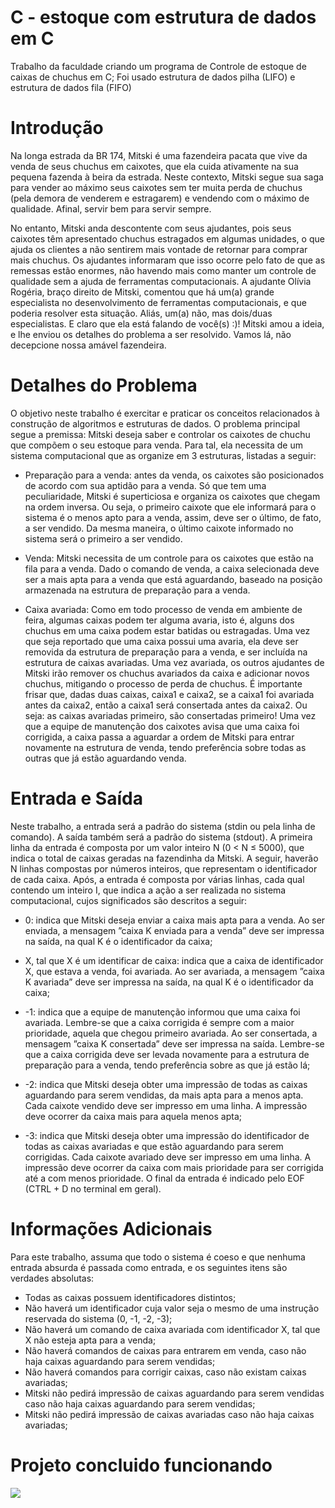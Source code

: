 # C - estoque com estrutura de dados em C
Trabalho da faculdade criando um programa de Controle de estoque de caixas de chuchus em C; Foi usado estrutura de dados pilha (LIFO) e estrutura de dados fila (FIFO)
# Introdução
Na longa estrada da BR 174, Mitski é uma fazendeira pacata que vive da venda de seus chuchus em caixotes,
que ela cuida ativamente na sua pequena fazenda à beira da estrada. Neste contexto, Mitski segue sua
saga para vender ao máximo seus caixotes sem ter muita perda de chuchus (pela demora de venderem e
estragarem) e vendendo com o máximo de qualidade. Afinal, servir bem para servir sempre.

No entanto, Mitski anda descontente com seus ajudantes, pois seus caixotes têm apresentado chuchus
estragados em algumas unidades, o que ajuda os clientes a não sentirem mais vontade de retornar para
comprar mais chuchus. Os ajudantes informaram que isso ocorre pelo fato de que as remessas estão enormes,
não havendo mais como manter um controle de qualidade sem a ajuda de ferramentas computacionais.
A ajudante Olívia Rogéria, braço direito de Mitski, comentou que há um(a) grande especialista no
desenvolvimento de ferramentas computacionais, e que poderia resolver esta situação. Aliás, um(a) não, mas
dois/duas especialistas. E claro que ela está falando de você(s) :)! Mitski amou a ideia, e lhe enviou os
detalhes do problema a ser resolvido. Vamos lá, não decepcione nossa amável fazendeira.

# Detalhes do Problema
O objetivo neste trabalho é exercitar e praticar os conceitos relacionados à construção de algoritmos e
estruturas de dados. O problema principal segue a premissa: Mitski deseja saber e controlar os caixotes de
chuchu que compõem o seu estoque para venda. Para tal, ela necessita de um sistema computacional que as
organize em 3 estruturas, listadas a seguir:

- Preparação para a venda: antes da venda, os caixotes são posicionados de acordo com sua aptidão
para a venda. Só que tem uma peculiaridade, Mitski é superticiosa e organiza os caixotes que chegam
na ordem inversa. Ou seja, o primeiro caixote que ele informará para o sistema é o menos apto para
a venda, assim, deve ser o último, de fato, a ser vendido. Da mesma maneira, o último caixote
informado no sistema será o primeiro a ser vendido.

- Venda: Mitski necessita de um controle para os caixotes que estão na fila para a venda. Dado o
comando de venda, a caixa selecionada deve ser a mais apta para a venda que está aguardando,
baseado na posição armazenada na estrutura de preparação para a venda.

- Caixa avariada: Como em todo processo de venda em ambiente de feira, algumas caixas podem ter
alguma avaria, isto é, alguns dos chuchus em uma caixa podem estar batidas ou estragadas. Uma vez
que seja reportado que uma caixa possui uma avaria, ela deve ser removida da estrutura de preparação
para a venda, e ser incluída na estrutura de caixas avariadas. Uma vez avariada, os outros ajudantes de
Mitski irão remover os chuchus avariados da caixa e adicionar novos chuchus, mitigando o processo
de perda de chuchus. É importante frisar que, dadas duas caixas, caixa1 e caixa2, se a caixa1 foi
avariada antes da caixa2, então a caixa1 será consertada antes da caixa2. Ou seja: as caixas
avariadas primeiro, são consertadas primeiro! Uma vez que a equipe de manutenção dos caixotes avisa
que uma caixa foi corrigida, a caixa passa a aguardar a ordem de Mitski para entrar novamente na
estrutura de venda, tendo preferência sobre todas as outras que já estão aguardando venda.

# Entrada e Saída
Neste trabalho, a entrada será a padrão do sistema (stdin ou pela linha de comando). A saída também será
a padrão do sistema (stdout). A primeira linha da entrada é composta por um valor inteiro N (0 < N ≤
5000), que indica o total de caixas geradas na fazendinha da Mitski. A seguir, haverão N linhas compostas
por números inteiros, que representam o identificador de cada caixa. Após, a entrada é composta por várias
linhas, cada qual contendo um inteiro I, que indica a ação a ser realizada no sistema computacional, cujos
significados são descritos a seguir:


  - 0: indica que Mitski deseja enviar a caixa mais apta para a venda. Ao ser enviada, a mensagem ”caixa
  K enviada para a venda” deve ser impressa na saída, na qual K é o identificador da caixa;
  - X, tal que X é um identificar de caixa: indica que a caixa de identificador X, que estava a venda,
  foi avariada. Ao ser avariada, a mensagem ”caixa K avariada” deve ser impressa na saída, na qual K é
  o identificador da caixa;

  - -1: indica que a equipe de manutenção informou que uma caixa foi avariada. Lembre-se que a caixa
  corrigida é sempre com a maior prioridade, aquela que chegou primeiro avariada. Ao ser consertada, a
  mensagem ”caixa K consertada” deve ser impressa na saída. Lembre-se que a caixa corrigida deve ser
  levada novamente para a estrutura de preparação para a venda, tendo preferência sobre as que já estão
  lá;

  - -2: indica que Mitski deseja obter uma impressão de todas as caixas aguardando para serem vendidas,
  da mais apta para a menos apta. Cada caixote vendido deve ser impresso em uma linha. A impressão
  deve ocorrer da caixa mais para aquela menos apta;

  - -3: indica que Mitski deseja obter uma impressão do identificador de todas as caixas avariadas e que
  estão aguardando para serem corrigidas. Cada caixote avariado deve ser impresso em uma linha. A
  impressão deve ocorrer da caixa com mais prioridade para ser corrigida até a com menos prioridade.
  O final da entrada é indicado pelo EOF (CTRL + D no terminal em geral).

# Informações Adicionais
Para este trabalho, assuma que todo o sistema é coeso e que nenhuma entrada absurda é passada como
entrada, e os seguintes itens são verdades absolutas:
- Todas as caixas possuem identificadores distintos;
- Não haverá um identificador cuja valor seja o mesmo de uma instrução reservada do sistema (0, -1, -2,
-3);
- Não haverá um comando de caixa avariada com identificador X, tal que X não esteja apta para a
venda;
- Não haverá comandos de caixas para entrarem em venda, caso não haja caixas aguardando para serem
vendidas;
- Não haverá comandos para corrigir caixas, caso não existam caixas avariadas;
- Mitski não pedirá impressão de caixas aguardando para serem vendidas caso não haja caixas aguardando
para serem vendidas;
- Mitski não pedirá impressão de caixas avariadas caso não haja caixas avariadas;


# Projeto concluido funcionando
<img src="https://user-images.githubusercontent.com/81873713/170041372-a5ca23e1-a0d2-4b87-b12d-025b8e265a7c.gif">
